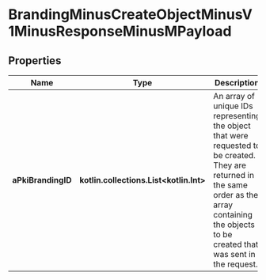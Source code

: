 
# BrandingMinusCreateObjectMinusV1MinusResponseMinusMPayload

## Properties
Name | Type | Description | Notes
------------ | ------------- | ------------- | -------------
**aPkiBrandingID** | **kotlin.collections.List&lt;kotlin.Int&gt;** | An array of unique IDs representing the object that were requested to be created.  They are returned in the same order as the array containing the objects to be created that was sent in the request. | 



